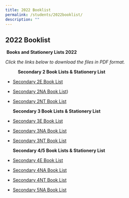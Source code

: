 ```yaml
---
title: 2022 Booklist
permalink: /students/2022booklist/
description: ""
---
```

## 2022 Booklist


&nbsp;<b>Books and Stationery Lists 2022</b>

*Click the links below to download the files in PDF format.*

&nbsp; &nbsp; &nbsp; &nbsp; &nbsp; <b>Secondary 2 Book Lists &amp; Stationery List</b>&nbsp;

*   [Secondary 2E Book List](/files/2022%20Booklist/tss-booklist-2022-2e.pdf)
*   [Secondary 2NA Book List](/files/2022%20Booklist/tss-booklist-2022-2na.pdf))&nbsp;
*   [Secondary 2NT Book List](/files/2022%20Booklist/tss-booklist-2022-2nt.pdf)&nbsp;
    
    <b>Secondary 3 Book Lists &amp; Stationery List</b>&nbsp;
    
*   [Secondary 3E Book List](/files/2022%20Booklist/tss-booklist-2022-3e.pdf)&nbsp;
*   [Secondary 3NA Book List](/files/2022%20Booklist/tss-booklist-2022-3na.pdf)&nbsp;
*   [Secondary 3NT Book List](/files/2022%20Booklist/tss-booklist-2022-3nt.pdf)&nbsp;
    
    <b>Secondary 4/5 Book Lists &amp;&nbsp;Stationery List</b>
    
*   [Secondary 4E Book List](https://tanglinsec.moe.edu.sg/wp-content/uploads/2021/12/Booklist-2022-4E.pdf)&nbsp;
*   [Secondary 4NA Book List](https://tanglinsec.moe.edu.sg/wp-content/uploads/2021/12/Booklist-2022-4NA.pdf)&nbsp;
*   [Secondary 4NT Book List](https://tanglinsec.moe.edu.sg/wp-content/uploads/2021/12/Booklist-2022-4NT.pdf)&nbsp;
*   [Secondary 5NA Book List](https://tanglinsec.moe.edu.sg/wp-content/uploads/2021/12/Booklist-2022-5NA.pdf)